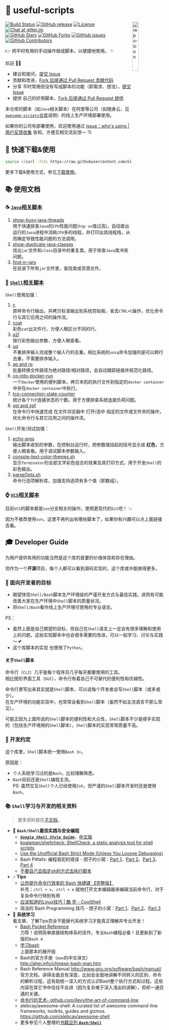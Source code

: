 🐌 useful-scripts
====================================

<img src="docs/script-logo.png" alt="repo-icon" width="20%" align="right" />

[![Build Status](https://img.shields.io/travis/com/oldratlee/useful-scripts/dev-2.x?logo=travis-ci&logoColor=white)](https://travis-ci.com/github/oldratlee/useful-scripts)
[![GitHub release](https://img.shields.io/github/release/oldratlee/useful-scripts.svg)](https://github.com/oldratlee/useful-scripts/releases)
[![License](https://img.shields.io/github/license/oldratlee/useful-scripts?color=4D7A97)](https://www.apache.org/licenses/LICENSE-2.0.html)
[![Chat at gitter.im](https://img.shields.io/gitter/room/oldratlee/useful-scripts?color=46BC99&logo=gitter&logoColor=white)](https://gitter.im/oldratlee/useful-scripts?utm_source=badge&utm_medium=badge&utm_campaign=pr-badge&utm_content=badge)  
[![GitHub Stars](https://img.shields.io/github/stars/oldratlee/useful-scripts)](https://github.com/oldratlee/useful-scripts/stargazers)
[![GitHub Forks](https://img.shields.io/github/forks/oldratlee/useful-scripts)](https://github.com/oldratlee/useful-scripts/fork)
[![GitHub issues](https://img.shields.io/github/issues/oldratlee/useful-scripts)](https://github.com/oldratlee/useful-scripts/issues)
[![GitHub Contributors](https://img.shields.io/github/contributors/oldratlee/useful-scripts)](https://github.com/oldratlee/useful-scripts/graphs/contributors)

👉 把平时有用的手动操作做成脚本，以便捷地使用。 ✨


欢迎 👏💖

- 建议和提问，[提交 Issue](https://github.com/oldratlee/useful-scripts/issues/new)
- 贡献和改进，[Fork 后提通过 Pull Request 贡献代码](https://github.com/oldratlee/useful-scripts/fork)
- 分享 平时常用但没有写成脚本的功能（即需求、想法），[提交Issue](https://github.com/oldratlee/useful-scripts/issues/new)
- 提供 自己的好用脚本，[Fork 后提通过 Pull Request 提供](https://github.com/oldratlee/useful-scripts/fork)

本仓库的脚本（如`Java`相关脚本）在阿里等公司（如随身云，见[`awesome-scripts`仓库](https://github.com/Suishenyun/awesome-scripts)说明）的线上生产环境部署使用。

如果你的公司有部署使用，欢迎使用通过 [Issue：who's using | 用户反馈收集](https://github.com/oldratlee/useful-scripts/issues/96) 告知，方便互相交流反馈～ 💘

🔰 快速下载&使用
----------------------

```bash
source <(curl -fsSL https://raw.githubusercontent.com/oldratlee/useful-scripts/release-2.x/test-cases/self-installer.sh)
```

更多下载&使用方式，参见[下载使用](docs/install.md)。

📚 使用文档
----------------------

### ☕ [`Java`相关脚本](docs/java.md)

1. [show-busy-java-threads](docs/java.md#-show-busy-java-threads)  
    用于快速排查`Java`的`CPU`性能问题(`top us`值过高)，自动查出运行的`Java`进程中消耗`CPU`多的线程，并打印出其线程栈，从而确定导致性能问题的方法调用。
1. [show-duplicate-java-classes](docs/java.md#-show-duplicate-java-classes)  
    找出`jar`文件和`class`目录中的重复类。用于排查`Java`类冲突问题。
1. [find-in-jars](docs/java.md#-find-in-jars)  
    在目录下所有`jar`文件里，查找类或资源文件。

### 🐚 [`Shell`相关脚本](docs/shell.md)

`Shell`使用加强：

1. [c](docs/shell.md#-c)  
    原样命令行输出，并拷贝标准输出到系统剪贴板，省去`CTRL+C`操作，优化命令行与其它应用之间的操作流。
1. [coat](docs/shell.md#-coat)  
    彩色`cat`出文件行，方便人眼区分不同的行。
1. [a2l](docs/shell.md#-a2l)  
    按行彩色输出参数，方便人眼查看。
1. [uq](docs/shell.md#-uq)  
    不重排序输入完成整个输入行的去重。相比系统的`uniq`命令加强的是可以跨行去重，不需要排序输入。
1. [ap and rp](docs/shell.md#-ap-and-rp)  
    批量转换文件路径为绝对路径/相对路径，会自动跟踪链接并规范化路径。
1. [cp-into-docker-run](docs/shell.md#-cp-into-docker-run)  
    一个`Docker`使用的便利脚本。拷贝本机的执行文件到指定的`docker container`中并在`docker container`中执行。
1. [tcp-connection-state-counter](docs/shell.md#-tcp-connection-state-counter)  
    统计各个`TCP`连接状态的个数。用于方便排查系统连接负荷问题。
1. [xpl and xpf](docs/shell.md#-xpl-and-xpf)  
    在命令行中快速完成 在文件浏览器中 打开/选中 指定的文件或文件夹的操作，优化命令行与其它应用之间的操作流。

`Shell`开发/测试加强：

1. [echo-args](docs/shell.md#-echo-args)  
    输出脚本收到的参数，在控制台运行时，把参数值括起的括号显示成 **红色**，方便人眼查看。用于调试脚本参数输入。
1. [console-text-color-themes.sh](docs/shell.md#-console-text-color-themessh)  
    显示`Terminator`的全部文字彩色组合的效果及其打印方式，用于开发`Shell`的彩色输出。
1. [parseOpts.sh](docs/shell.md#-parseoptssh)  
    命令行选项解析库，加强支持选项有多个值（即数组）。

### ⌚ [`VCS`相关脚本](docs/vcs.md)

目前`VCS`的脚本都是`svn`分支相关的操作。使用更现代的`Git`吧！ 💥

因为不推荐使用`svn`，这里不再列出有哪些脚本了，如果你有兴趣可以点上面链接去看。

## 🎓 Developer Guide

为用户提供有用的功能当然是这个库的首要的价值体现和存在理由。

但作为一个**开源**项目，每个人都可以看到源码实现的，这个库或许能做得更多。

### 🎯 面向开发者的目标

- 期望体现`Shell/Bash`脚本生产环境级的严谨开发方式与最佳实践，进而有可能改善大家在生产环境中`Shell`脚本的质量状况。
- 将`Shell/Bash`看作线上生产环境可使用的专业语言。

PS：

- 虽然上面是自己期望的目标，但自己在`Shell`语言上一定会有很多理解和使用上的问题，这些实现脚本中也会很多需要的改进，可以一起学习、讨论与实践～ 💕
- 这个库脚本的实现 也使用了`Python`。

#### 关于`Shell`脚本

命令行（`CLI`）几乎是每个程序员几乎每天都要使用的工具。  
相比图形界面工具（`GUI`），命令行有着自己不可替代的便利性和优越性。

命令行里写出来其实就是`Shell`脚本，可以说每个开发者会写`Shell`脚本（或多或少）。  
在生产环境的功能实现中，也常常会看到`Shell`脚本（虽然不如主流语言不那么常见）。

可能正因为上面所说的`Shell`脚本的便利性和大众性，`Shell`脚本不少是顺手实现的（包括生产环境用的`Shell`脚本），`Shell`脚本的实现常常质量不高。

### 🚦 开发约定

这个库里，`Shell`脚本统一使用`Bash 3+`。

原因是：

- 个人系统学习过的是`Bash`，比较理解熟悉。
- `Bash`目前还是`Shell`编程主流。  
    PS: 虽然交互`Shell`个人已经使用`Zsh`，但严谨的`Shell`脚本开发时还是使用`Bash`。

### 📚 `Shell`学习与开发的相关资料

> 更多资料放在[子文档](docs/developer-guide.md)。

- 👷 **`Bash/Shell`最佳实践与安全编程**
    - [**_`Google Shell Style Guide`_**](https://google.github.io/styleguide/shell.xml)，[中文版](https://zh-google-styleguide.readthedocs.io/en/latest/google-shell-styleguide/background/)
    - [koalaman/shellcheck: ShellCheck, a static analysis tool for shell scripts](https://github.com/koalaman/shellcheck)
    - [Use the Unofficial Bash Strict Mode (Unless You Looove Debugging)](http://redsymbol.net/articles/unofficial-bash-strict-mode/)
    - Bash Pitfalls: 编程易犯的错误 - 团子的小窝：[Part 1](http://kodango.com/bash-pitfalls-part-1)、[Part 2](http://kodango.com/bash-pitfalls-part-2)、[Part 3](http://kodango.com/bash-pitfalls-part-3)、[Part 4](http://kodango.com/bash-pitfalls-part-4)
    - [不要自己去指定sh的方式去执行脚本](https://github.com/oldratlee/useful-scripts/issues/57#issuecomment-326485965)
- 🎶 **Tips**
    - [让你提升命令行效率的 Bash 快捷键 【完整版】](https://linuxtoy.org/archives/bash-shortcuts.html)  
        补充：`ctrl + x, ctrl + e` 就地打开文本编辑器来编辑当前命令行，对于复杂命令行特别有用
    - [应该知道的Linux技巧 | 酷 壳 - CoolShell](https://coolshell.cn/articles/8883.html)
    - 简洁的 Bash Programming 技巧 - 团子的小窝：[Part 1](http://kodango.com/simple-bash-programming-skills)、[Part 2](http://kodango.com/simple-bash-programming-skills-2)、[Part 3](http://kodango.com/simple-bash-programming-skills-3)
- 💎 **系统学习**  
    看文章、了解Tips完全不能替代系统学习才能真正理解并专业开发！
    - [Bash Pocket Reference](https://book.douban.com/subject/26738258/)  
        力荐！说明简单直接结构体系的佳作，专业`Bash`编程必备！且更新到了新版的`Bash 4`
    - [学习bash](https://book.douban.com/subject/1241361/)  
        上面那本的展开版
    - Bash的官方手册（`man`的中文译文）  
        http://ahei.info/chinese-bash-man.htm
    - Bash Reference Manual http://www.gnu.org/software/bash/manual/  
        官方文档，讲得全面且有深度，比如会全面地讲解不同转义的区别、命令的解析过程，这有助统一深入的方式认识Bash整个执行方式和过程。这些内容在其它书中往往不会讲（因为复杂难于深入浅出的讲解），但却一通百通的关键。
    - [命令行的艺术- github.com/jlevy/the-art-of-command-line](https://github.com/jlevy/the-art-of-command-line/blob/master/README-zh.md)
    - alebcay/awesome-shell: A curated list of awesome command-line frameworks, toolkits, guides and gizmos.  
        https://github.com/alebcay/awesome-shell
    - 更多参见个人整理的[书籍豆列 **_`Bash/Shell`_**](https://www.douban.com/doulist/1779379/)
